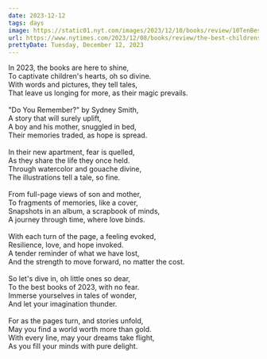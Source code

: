 ```yaml
---
date: 2023-12-12
tags: days
image: https://static01.nyt.com/images/2023/12/10/books/review/10TenBest-CHILDRENS/10TenBest-CHILDRENS-facebookJumbo.jpg
url: https://www.nytimes.com/2023/12/08/books/review/the-best-childrens-books-of-2023.html
prettyDate: Tuesday, December 12, 2023
---
```

In 2023, the books are here to shine,<br>To captivate children's hearts, oh so divine.<br>With words and pictures, they tell tales,<br>That leave us longing for more, as their magic prevails.<br><br>"Do You Remember?" by Sydney Smith,<br>A story that will surely uplift,<br>A boy and his mother, snuggled in bed,<br>Their memories traded, as hope is spread.<br><br>In their new apartment, fear is quelled,<br>As they share the life they once held.<br>Through watercolor and gouache divine,<br>The illustrations tell a tale, so fine.<br><br>From full-page views of son and mother,<br>To fragments of memories, like a cover,<br>Snapshots in an album, a scrapbook of minds,<br>A journey through time, where love binds.<br><br>With each turn of the page, a feeling evoked,<br>Resilience, love, and hope invoked.<br>A tender reminder of what we have lost,<br>And the strength to move forward, no matter the cost.<br><br>So let's dive in, oh little ones so dear,<br>To the best books of 2023, with no fear.<br>Immerse yourselves in tales of wonder,<br>And let your imagination thunder.<br><br>For as the pages turn, and stories unfold,<br>May you find a world worth more than gold.<br>With every line, may your dreams take flight,<br>As you fill your minds with pure delight.